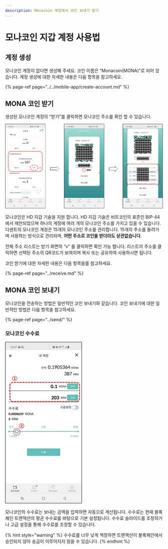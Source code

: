```yaml
---
description: Monacoin 계정에서 코인 보내기 받기
---
```


# 모나코인 지갑 계정 사용법

## 계정 생성

모나코인 계정이 없다면 생성해 주세요. 코인 이름은 “Monacoin\(MONA\)”로 되어 있습니다. 계정 생성에 대한 자세한 내용은 다음 항목을 참고하세요.

{% page-ref page="../../mobile-app/create-account.md" %}

## MONA 코인 받기

생성된 모나코인 계정의 “받기”를 클릭하면 모나코인 주소를 확인 할 수 있습니다.

![](../../.gitbook/assets/image%20%28208%29.png)


모나코인은 HD 지갑 기술을 지원 합니다. HD 지갑 기술은 비트코인의 표준인 BIP-44에서 제안되었으며 하나의 계정에 여러 개의 모나코인 주소를 가지고 있을 수 있습니다. 디센트의 모나코인 계정은 15개의 모나코인 주소를 관리합니다. 15개의 주소를 돌려가며 사용하는 방식으로 관리되며, **어떤 주소로 코인을 받더라도 상관없습니다**.

전체 주소 리스트는 받기 화면의 “ⅴ” 를 클릭하면 확인 가능 합니다. 리스트의 주소를 클릭하면 선택된 주소의 QR코드가 보여지며 복사 또는 공유하여 사용하시면 됩니다.

코인 받기에 대한 자세한 내용은 다음 항목을를 참고하세요.

{% page-ref page="../receive.md" %}

## MONA 코인 보내기

모나코인을 전송하는 방법은 일반적인 코인 보내기와 같습니다. 코인 보내기에 대한 일반적인 방법은 다음 항목을 참고하세요.

{% page-ref page="../send/" %}

### 모나코인 수수료

![](../../.gitbook/assets/image%20%28207%29.png)

모나코인의 수수료는 보내는 금액을 입력하면 자동으로 계산됩니다. 수수료는 현재 블록체인 트랜잭션의 평균 수수료를 바탕으로 기본 설정됩니다. 수수료 슬라이드를 조정하거나 고급 설정을 통해 수수료를 조정할 수 있습니다.

{% hint style="warning" %}
수수료를 너무 낮게 책정하면 트랜잭션이 블록체인에서 승인되지 않아 송금이 이루어지지 않을 수 있습니다.
{% endhint %}

